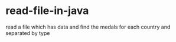 # read-file-in-java
read a file which has data and find the medals for each country and separated by type
